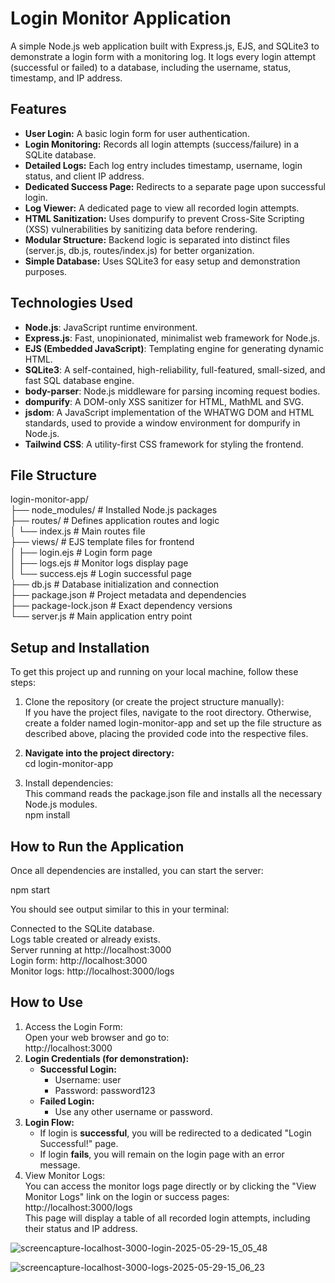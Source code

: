 # **Login Monitor Application**

A simple Node.js web application built with Express.js, EJS, and SQLite3 to demonstrate a login form with a monitoring log. It logs every login attempt (successful or failed) to a database, including the username, status, timestamp, and IP address.

## **Features**

* **User Login:** A basic login form for user authentication.  
* **Login Monitoring:** Records all login attempts (success/failure) in a SQLite database.  
* **Detailed Logs:** Each log entry includes timestamp, username, login status, and client IP address.  
* **Dedicated Success Page:** Redirects to a separate page upon successful login.  
* **Log Viewer:** A dedicated page to view all recorded login attempts.  
* **HTML Sanitization:** Uses dompurify to prevent Cross-Site Scripting (XSS) vulnerabilities by sanitizing data before rendering.  
* **Modular Structure:** Backend logic is separated into distinct files (server.js, db.js, routes/index.js) for better organization.  
* **Simple Database:** Uses SQLite3 for easy setup and demonstration purposes.

## **Technologies Used**

* **Node.js**: JavaScript runtime environment.  
* **Express.js**: Fast, unopinionated, minimalist web framework for Node.js.  
* **EJS (Embedded JavaScript)**: Templating engine for generating dynamic HTML.  
* **SQLite3**: A self-contained, high-reliability, full-featured, small-sized, and fast SQL database engine.  
* **body-parser**: Node.js middleware for parsing incoming request bodies.  
* **dompurify**: A DOM-only XSS sanitizer for HTML, MathML and SVG.  
* **jsdom**: A JavaScript implementation of the WHATWG DOM and HTML standards, used to provide a window environment for dompurify in Node.js.  
* **Tailwind CSS**: A utility-first CSS framework for styling the frontend.

## **File Structure**

login-monitor-app/  
├── node\_modules/         \# Installed Node.js packages  
├── routes/               \# Defines application routes and logic  
│   └── index.js          \# Main routes file  
├── views/                \# EJS template files for frontend  
│   ├── login.ejs         \# Login form page  
│   ├── logs.ejs          \# Monitor logs display page  
│   └── success.ejs       \# Login successful page  
├── db.js                 \# Database initialization and connection  
├── package.json          \# Project metadata and dependencies  
├── package-lock.json     \# Exact dependency versions  
└── server.js             \# Main application entry point

## **Setup and Installation**

To get this project up and running on your local machine, follow these steps:

1. Clone the repository (or create the project structure manually):  
   If you have the project files, navigate to the root directory. Otherwise, create a folder named login-monitor-app and set up the file structure as described above, placing the provided code into the respective files.  
2. **Navigate into the project directory:**  
   cd login-monitor-app

3. Install dependencies:  
   This command reads the package.json file and installs all the necessary Node.js modules.  
   npm install

## **How to Run the Application**

Once all dependencies are installed, you can start the server:

npm start

You should see output similar to this in your terminal:

Connected to the SQLite database.  
Logs table created or already exists.  
Server running at http://localhost:3000  
Login form: http://localhost:3000  
Monitor logs: http://localhost:3000/logs

## **How to Use**

1. Access the Login Form:  
   Open your web browser and go to:  
   http://localhost:3000  
2. **Login Credentials (for demonstration):**  
   * **Successful Login:**  
     * Username: user  
     * Password: password123  
   * **Failed Login:**  
     * Use any other username or password.  
3. **Login Flow:**  
   * If login is **successful**, you will be redirected to a dedicated "Login Successful\!" page.  
   * If login **fails**, you will remain on the login page with an error message.  
4. View Monitor Logs:  
   You can access the monitor logs page directly or by clicking the "View Monitor Logs" link on the login or success pages:  
   http://localhost:3000/logs  
   This page will display a table of all recorded login attempts, including their status and IP address.
   
![screencapture-localhost-3000-login-2025-05-29-15_05_48](https://github.com/user-attachments/assets/2618f955-a258-41d9-ab43-cd4dd16cebdf)

![screencapture-localhost-3000-logs-2025-05-29-15_06_23](https://github.com/user-attachments/assets/2c45865a-be48-4866-9777-62b5eddde784)



